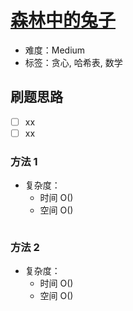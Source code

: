 # [森林中的兔子](https://leetcode-cn.com/problems/rabbits-in-forest/)

- 难度：Medium
- 标签：贪心, 哈希表, 数学

## 刷题思路

- [ ] xx
- [ ] xx

### 方法 1

- 复杂度：
    - 时间 O()
    - 空间 O()

``` js

```

### 方法 2

- 复杂度：
    - 时间 O()
    - 空间 O()

``` js

```
